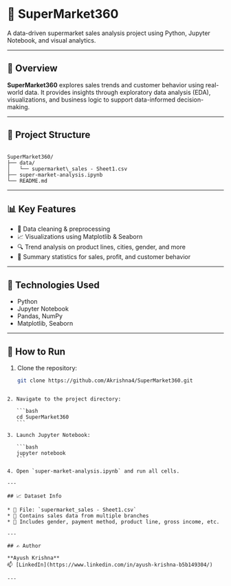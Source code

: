 # 🛒 SuperMarket360

A data-driven supermarket sales analysis project using Python, Jupyter Notebook, and visual analytics.

---

## 📌 Overview

**SuperMarket360** explores sales trends and customer behavior using real-world data. It provides insights through exploratory data analysis (EDA), visualizations, and business logic to support data-informed decision-making.

---

## 📂 Project Structure

```

SuperMarket360/
├── data/
│   └── supermarket\_sales - Sheet1.csv
├── super-market-analysis.ipynb
└── README.md

````

---

## 📊 Key Features

- 🧹 Data cleaning & preprocessing
- 📈 Visualizations using Matplotlib & Seaborn
- 🔍 Trend analysis on product lines, cities, gender, and more
- 🧮 Summary statistics for sales, profit, and customer behavior

---

## 🔧 Technologies Used

- Python
- Jupyter Notebook
- Pandas, NumPy
- Matplotlib, Seaborn

---

## 🚀 How to Run

1. Clone the repository:
   ```bash
   git clone https://github.com/Akrishna4/SuperMarket360.git
````

2. Navigate to the project directory:

   ```bash
   cd SuperMarket360
   ```

3. Launch Jupyter Notebook:

   ```bash
   jupyter notebook
   ```

4. Open `super-market-analysis.ipynb` and run all cells.

---

## 📈 Dataset Info

* 📁 File: `supermarket_sales - Sheet1.csv`
* 🏪 Contains sales data from multiple branches
* 💼 Includes gender, payment method, product line, gross income, etc.

---

## ✍️ Author

**Ayush Krishna**
📫 [LinkedIn](https://www.linkedin.com/in/ayush-krishna-b5b149304/) 

---


